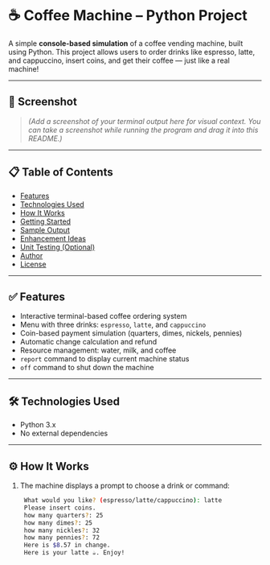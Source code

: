 # ☕ Coffee Machine – Python Project

A simple **console-based simulation** of a coffee vending machine, built using Python. This project allows users to order drinks like espresso, latte, and cappuccino, insert coins, and get their coffee — just like a real machine!

---

## 📸 Screenshot

> _(Add a screenshot of your terminal output here for visual context. You can take a screenshot while running the program and drag it into this README.)_

---

## 📋 Table of Contents
- [Features](#features)
- [Technologies Used](#technologies-used)
- [How It Works](#how-it-works)
- [Getting Started](#getting-started)
- [Sample Output](#sample-output)
- [Enhancement Ideas](#enhancement-ideas)
- [Unit Testing (Optional)](#unit-testing-optional)
- [Author](#author)
- [License](#license)

---

## ✅ Features

- Interactive terminal-based coffee ordering system
- Menu with three drinks: `espresso`, `latte`, and `cappuccino`
- Coin-based payment simulation (quarters, dimes, nickels, pennies)
- Automatic change calculation and refund
- Resource management: water, milk, and coffee
- `report` command to display current machine status
- `off` command to shut down the machine

---

## 🛠 Technologies Used

- Python 3.x
- No external dependencies

---

## ⚙️ How It Works

1. The machine displays a prompt to choose a drink or command:
   ```bash
    What would you like? (espresso/latte/cappuccino): latte
    Please insert coins.
    how many quarters?: 25
    how many dimes?: 25
    how many nickles?: 32
    how many pennies?: 72
    Here is $8.57 in change.
    Here is your latte ☕️. Enjoy!
